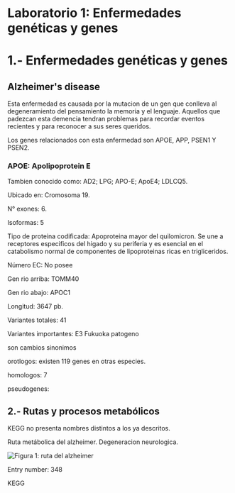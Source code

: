 # Laboratorio 1: Enfermedades genéticas y genes


# 1.- Enfermedades genéticas y genes

## Alzheimer's disease 

Esta enfermedad es causada por la mutacion de un gen que conlleva al degeneramiento del pensamiento la memoria y el lenguaje. 
Aquellos que padezcan esta demencia tendran problemas para recordar eventos recientes y para reconocer a sus seres queridos. 

Los genes relacionados con esta enfermedad son APOE, APP, PSEN1 Y PSEN2.



### APOE: Apolipoprotein E

Tambien conocido como: AD2; LPG; APO-E; ApoE4; LDLCQ5.

Ubicado en: Cromosoma 19.

N° exones: 6.

Isoformas: 5

Tipo de proteina codificada: Apoproteina mayor del quilomicron. Se une a receptores especificos del higado y su periferia y es esencial en el catabolismo normal de componentes de lipoproteinas ricas en trigliceridos.

Número EC: No posee

Gen rio arriba: TOMM40

Gen rio abajo: APOC1

Longitud: 3647 pb.

Variantes totales: 41

Variantes importantes: E3 Fukuoka patogeno

son cambios sinonimos

orotlogos: existen 119 genes en otras especies. 

homologos: 7 

pseudogenes:

## 2.- Rutas y procesos metabólicos 

KEGG no presenta nombres distintos a los ya descritos.

Ruta metábolica del alzheimer. Degeneracion neurologica. 

![Figura 1: ruta del alzheimer](http://www.kegg.jp/tmp/mark_pathway150221032784681/hsa05010.png)

Entry number: 348



KEGG 
